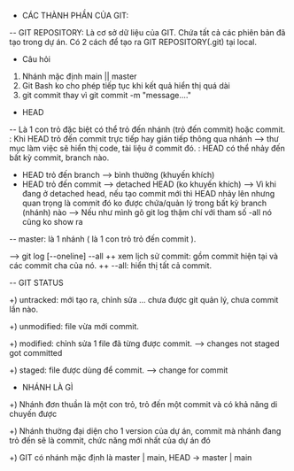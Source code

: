 - CÁC THÀNH PHẦN CỦA GIT:

-- GIT REPOSITORY: Là cơ sở dữ liệu của GIT. Chứa tất cả các phiên bản
đã tạo trong dự án. Có 2 cách để tạo ra GIT REPOSITORY(.git) tại local.

- Câu hỏi

1. Nhánh mặc định main || master
2. Git Bash ko cho phép tiếp tục khi kết quả hiển thị quá dài
3. git commit thay vì git commit -m "message...."

- HEAD

-- Là 1 con trỏ đặc biệt có thể trỏ đến nhánh (trỏ đến commit) hoặc commit.
: Khi HEAD trỏ đến commit trực tiếp hay gián tiếp thông qua nhánh
--> thư mục làm việc sẽ hiển thị code, tài liệu ở commit đó.
: HEAD có thể nhảy đến bất kỳ commit, branch nào.

- HEAD trỏ đến branch --> bình thường (khuyến khích)
- HEAD trỏ đến commit --> detached HEAD (ko khuyến khích)
  --> Vì khi đang ở detached head, nếu tạo commit mới thì HEAD nhảy lên nhưng quan
  trọng là commit đó ko được chứa/quản lý trong bất kỳ branch (nhánh) nào
  --> Nếu như mình gõ git log thậm chí với tham số -all nó cũng ko show ra

-- master: là 1 nhánh ( là 1 con trỏ trỏ đến commit ).

--> git log [--oneline] --all
++ xem lịch sử commit: gồm commit hiện tại và các commit cha của nó.
++ --all: hiển thị tất cả commit.

-- GIT STATUS

+) untracked: mới tạo ra, chỉnh sửa ... chưa được git quản lý,
chưa commit lần nào.

+) unmodified: file vừa mới commit.

+) modified: chỉnh sửa 1 file đã từng được commit.
--> changes not staged got committed

+) staged: file được dùng để commit.
--> change for commit

- NHÁNH LÀ GÌ

+) Nhánh đơn thuần là một con trỏ, trỏ đến một commit và có khả năng di chuyến được

+) Nhánh thường đại diện cho 1 version của dự án, commit mà nhánh đang trỏ đến sẽ
là commit, chức năng mới nhất của dự án đó

+) GIT có nhánh mặc định là master | main, HEAD -> master | main
